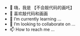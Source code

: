 - 👋 嗨，我是 【不会敲代码的画吒】
- 👀 喜欢敲代码和画画
- 🌱 I’m currently learning ...
- 💞️ I’m looking to collaborate on ...
- 📫 How to reach me ...

<!---
Nita121388/Nita121388 is a ✨ special ✨ repository because its `README.md` (this file) appears on your GitHub profile.
You can click the Preview link to take a look at your changes.
--->
